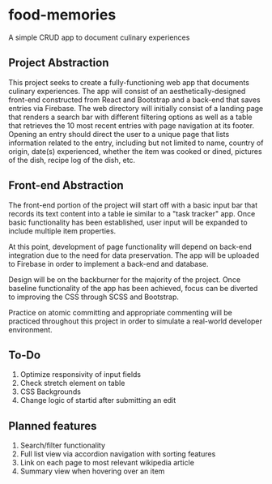 # food-memories

A simple CRUD app to document culinary experiences

## Project Abstraction

This project seeks to create a fully-functioning web app that documents culinary experiences. The app will consist of an aesthetically-designed front-end constructed from React and Bootstrap and a back-end that saves entries via Firebase. The web directory will initially consist of a landing page that renders a search bar with different filtering options as well as a table that retrieves the 10 most recent entries with page navigation at its footer. Opening an entry should direct the user to a unique page that lists information related to the entry, including but not limited to name, country of origin, date(s) experienced, whether the item was cooked or dined, pictures of the dish, recipe log of the dish, etc.

## Front-end Abstraction

The front-end portion of the project will start off with a basic input bar that records its text content into a table ie similar to a "task tracker" app. Once basic functionality has been established, user input will be expanded to include multiple item properties.

At this point, development of page functionality will depend on back-end integration due to the need for data preservation. The app will be uploaded to Firebase in order to implement a back-end and database.

Design will be on the backburner for the majority of the project. Once baseline functionality of the app has been achieved, focus can be diverted to improving the CSS through SCSS and Bootstrap.

Practice on atomic committing and appropriate commenting will be practiced throughout this project in order to simulate a real-world developer environment.

## To-Do

1. Optimize responsivity of input fields
2. Check stretch element on table
3. CSS Backgrounds
4. Change logic of startid after submitting an edit

## Planned features

1. Search/filter functionality
2. Full list view via accordion navigation with sorting features
3. Link on each page to most relevant wikipedia article
4. Summary view when hovering over an item
